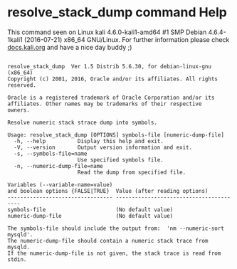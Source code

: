 # resolve_stack_dump command Help
 
 This command seen on Linux kali 4.6.0-kali1-amd64 #1 SMP Debian 4.6.4-1kali1 (2016-07-21) x86_64 GNU/Linux. For further information please check [docs.kali.org](docs.kali.org) and have a nice day buddy ;) 

~~~

resolve_stack_dump  Ver 1.5 Distrib 5.6.30, for debian-linux-gnu (x86_64)
Copyright (c) 2001, 2016, Oracle and/or its affiliates. All rights reserved.

Oracle is a registered trademark of Oracle Corporation and/or its
affiliates. Other names may be trademarks of their respective
owners.

Resolve numeric stack strace dump into symbols.

Usage: resolve_stack_dump [OPTIONS] symbols-file [numeric-dump-file]
  -h, --help          Display this help and exit.
  -V, --version       Output version information and exit.
  -s, --symbols-file=name 
                      Use specified symbols file.
  -n, --numeric-dump-file=name 
                      Read the dump from specified file.

Variables (--variable-name=value)
and boolean options {FALSE|TRUE}  Value (after reading options)
--------------------------------- ----------------------------------------
symbols-file                      (No default value)
numeric-dump-file                 (No default value)

The symbols-file should include the output from:  'nm --numeric-sort mysqld'.
The numeric-dump-file should contain a numeric stack trace from mysqld.
If the numeric-dump-file is not given, the stack trace is read from stdin.

~~~
